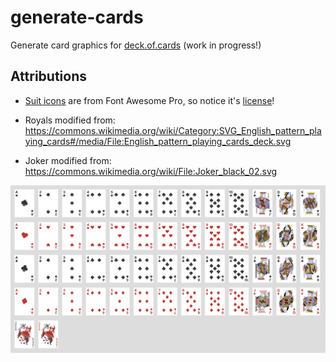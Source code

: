 # generate-cards
Generate card graphics for [deck.of.cards](https://deck.of.cards) (work in progress!)

## Attributions
- [Suit icons](https://github.com/deck-of-cards/generate-cards/tree/master/fa) are from Font Awesome Pro, so notice it's [license](https://fontawesome.com/pro#pro-license-explained)!
- Royals modified from: https://commons.wikimedia.org/wiki/Category:SVG_English_pattern_playing_cards#/media/File:English_pattern_playing_cards_deck.svg

- Joker modified from: https://commons.wikimedia.org/wiki/File:Joker_black_02.svg

![Preview](preview.png)

